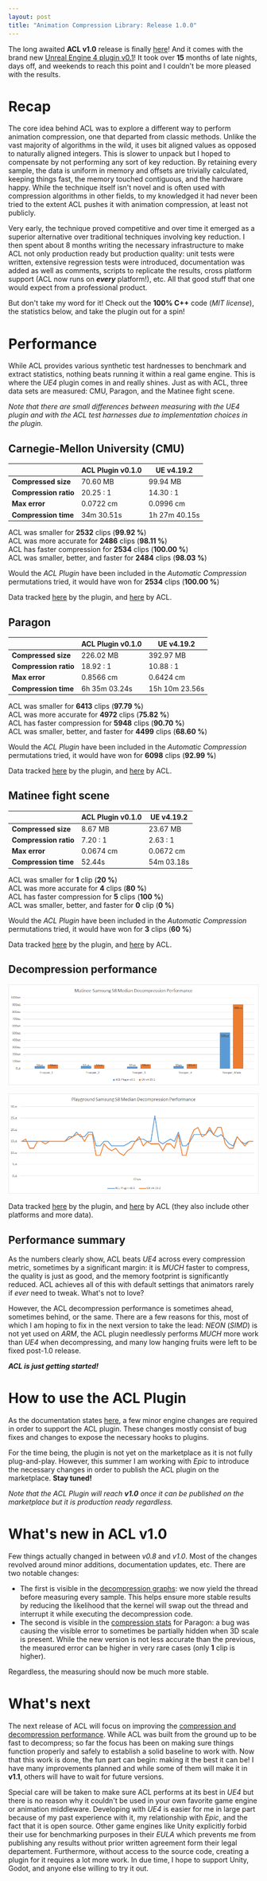 ```yaml
---
layout: post
title: "Animation Compression Library: Release 1.0.0"
---
```

The long awaited **ACL v1.0** release is finally [here](https://github.com/nfrechette/acl/releases/tag/v1.0.0)! And it comes with the brand new [Unreal Engine 4 plugin v0.1](https://github.com/nfrechette/acl-ue4-plugin/releases/tag/v0.1.0)! It took over **15** months of late nights, days off, and weekends to reach this point and I couldn't be more pleased with the results.

# Recap

The core idea behind ACL was to explore a different way to perform animation compression, one that departed from classic methods. Unlike the vast majority of algorithms in the wild, it uses bit aligned values as opposed to naturally aligned integers. This is slower to unpack but I hoped to compensate by not performing any sort of key reduction. By retaining every sample, the data is uniform in memory and offsets are trivially calculated, keeping things fast, the memory touched contiguous, and the hardware happy. While the technique itself isn't novel and is often used with compression algorithms in other fields, to my knowledged it had never been tried to the extent ACL pushes it with animation compression, at least not publicly.

Very early, the technique proved competitive and over time it emerged as a superior alternative over traditional techniques involving key reduction. I then spent about 8 months writing the necessary infrastructure to make ACL not only production ready but production quality: unit tests were written, extensive regression tests were introduced, documentation was added as well as comments, scripts to replicate the results, cross platform support (ACL now runs on ***every*** platform!), etc. All that good stuff that one would expect from a professional product.

But don't take my word for it! Check out the **100% C++** code (*MIT license*), the statistics below, and take the plugin out for a spin!

# Performance

While ACL provides various synthetic test hardnesses to benchmark and extract statistics, nothing beats running it within a real game engine. This is where the *UE4* plugin comes in and really shines. Just as with ACL, three data sets are measured: CMU, Paragon, and the Matinee fight scene.

*Note that there are small differences between measuring with the UE4 plugin and with the ACL test harnesses due to implementation choices in the plugin.*

## Carnegie-Mellon University (CMU)

|         | ACL Plugin v0.1.0 | UE v4.19.2 |
| ------- | -------- | -------- |
| **Compressed size**      | 70.60 MB | 99.94 MB |
| **Compression ratio**    | 20.25 : 1 | 14.30 : 1 |
| **Max error**            | 0.0722 cm | 0.0996 cm |
| **Compression time**     | 34m 30.51s | 1h 27m 40.15s |

ACL was smaller for **2532** clips (**99.92 %**)  
ACL was more accurate for **2486** clips (**98.11 %**)  
ACL has faster compression for **2534** clips (**100.00 %**)  
ACL was smaller, better, and faster for **2484** clips (**98.03 %**)  

Would the *ACL Plugin* have been included in the *Automatic Compression* permutations tried, it would have won for **2534** clips (**100.00 %**)

Data tracked [here](https://github.com/nfrechette/acl-ue4-plugin/blob/develop/Docs/cmu_performance.md) by the plugin, and [here](https://github.com/nfrechette/acl/blob/develop/docs/cmu_performance.md) by ACL.

## Paragon

|         | ACL Plugin v0.1.0 | UE v4.19.2 |
| ------- | -------- | -------- |
| **Compressed size**      | 226.02 MB | 392.97 MB |
| **Compression ratio**    | 18.92 : 1 | 10.88 : 1 |
| **Max error**            | 0.8566 cm | 0.6424 cm |
| **Compression time**     | 6h 35m 03.24s | 15h 10m 23.56s |

ACL was smaller for **6413** clips (**97.79 %**)  
ACL was more accurate for **4972** clips (**75.82 %**)  
ACL has faster compression for **5948** clips (**90.70 %**)  
ACL was smaller, better, and faster for **4499** clips (**68.60 %**)  

Would the *ACL Plugin* have been included in the *Automatic Compression* permutations tried, it would have won for **6098** clips (**92.99 %**)

Data tracked [here](https://github.com/nfrechette/acl-ue4-plugin/blob/develop/Docs/paragon_performance.md) by the plugin, and [here](https://github.com/nfrechette/acl/blob/develop/docs/paragon_performance.md) by ACL.

## Matinee fight scene

|         | ACL Plugin v0.1.0 | UE v4.19.2 |
| ------- | -------- | -------- |
| **Compressed size**      | 8.67 MB | 23.67 MB |
| **Compression ratio**    | 7.20 : 1 | 2.63 : 1 |
| **Max error**            | 0.0674 cm | 0.0672 cm |
| **Compression time**     | 52.44s | 54m 03.18s |

ACL was smaller for **1** clip (**20 %**)  
ACL was more accurate for **4** clips (**80 %**)  
ACL has faster compression for **5** clips (**100 %**)  
ACL was smaller, better, and faster for **0** clip (**0 %**)  

Would the *ACL Plugin* have been included in the *Automatic Compression* permutations tried, it would have won for **3** clips (**60 %**)

Data tracked [here](https://github.com/nfrechette/acl-ue4-plugin/blob/develop/Docs/fight_scene_performance.md) by the plugin, and [here](https://github.com/nfrechette/acl/blob/develop/docs/fight_scene_performance.md) by ACL.

## Decompression performance

![Matinee S8 Median Performance](/public/acl/acl_plugin_v010_decomp_s8_matinee.png)

![Playground S8 Median Performance](/public/acl/acl_plugin_v010_decomp_s8_playground.png)

Data tracked [here](https://github.com/nfrechette/acl-ue4-plugin/blob/develop/Docs/fight_scene_performance.md) by the plugin, and [here](https://github.com/nfrechette/acl/blob/develop/docs/fight_scene_performance.md) by ACL (they also include other platforms and more data).

## Performance summary

As the numbers clearly show, ACL beats *UE4* across every compression metric, sometimes by a significant margin: it is *MUCH* faster to compress, the quality is just as good, and the memory footprint is significantly reduced. ACL achieves all of this with default settings that animators rarely if *ever* need to tweak. What's not to love?

However, the ACL decompression performance is sometimes ahead, sometimes behind, or the same. There are a few reasons for this, most of which I am hoping to fix in the next version to take the lead: *NEON* (*SIMD*) is not yet used on *ARM*, the ACL plugin needlessly performs *MUCH* more work than *UE4* when decompressing, and many low hanging fruits were left to be fixed post-1.0 release.

***ACL is just getting started!***

# How to use the ACL Plugin

As the documentation states [here](https://github.com/nfrechette/acl-ue4-plugin/blob/develop/Docs/README.md), a few minor engine changes are required in order to support the ACL plugin. These changes mostly consist of bug fixes and changes to expose the necessary hooks to plugins.

For the time being, the plugin is not yet on the marketplace as it is not fully plug-and-play. However, this summer I am working with *Epic* to introduce the necessary changes in order to publish the ACL plugin on the marketplace. **Stay tuned!**

*Note that the ACL Plugin will reach **v1.0** once it can be published on the marketplace but it is production ready regardless.*

# What's new in ACL v1.0

Few things actually changed in between *v0.8* and *v1.0*. Most of the changes revolved around minor additions, documentation updates, etc. There are two notable changes:

*  The first is visible in the [decompression graphs](https://github.com/nfrechette/acl/blob/develop/docs/decompression_performance.md): we now yield the thread before measuring every sample. This helps ensure more stable results by reducing the likelihood that the kernel will swap out the thread and interrupt it while executing the decompression code.
*  The second is visible in the [compression stats](https://github.com/nfrechette/acl/blob/develop/docs/paragon_performance.md) for Paragon: a bug was causing the visible error to sometimes be partially hidden when 3D scale is present. While the new version is not less accurate than the previous, the measured error can be higher in very rare cases (only **1** clip is higher).

Regardless, the measuring should now be much more stable.

# What's next

The next release of ACL will focus on improving the [compression and decompression performance](https://github.com/nfrechette/acl/milestone/6). While ACL was built from the ground up to be fast to decompress; so far the focus has been on making sure things function properly and safely to establish a solid baseline to work with. Now that this work is done, the fun part can begin: making it the best it can be! I have many improvements planned and while some of them will make it in **v1.1**, others will have to wait for future versions.

Special care will be taken to make sure ACL performs at its best in *UE4* but there is no reason why it couldn't be used in your own favorite game engine or animation middleware. Developing with *UE4* is easier for me in large part because of my past experience with it, my relationship with *Epic*, and the fact that it is open source. Other game engines like Unity explicitly forbid their use for benchmarking purposes in their *EULA* which prevents me from publishing any results without prior written agreement form their legal departement. Furthermore, without access to the source code, creating a plugin for it requires a lot more work. In due time, I hope to support Unity, Godot, and anyone else willing to try it out.
